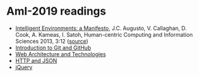 # AmI-2019 readings

* [Intelligent Environments: a Manifesto](R01-IntelligentEnvironments-Manifesto.pdf), J.C. Augusto, V. Callaghan, D. Cook, A. Kameas, I. Satoh, Human-centric Computing and Information Sciences
2013, 3:12 ([source](http://www.hcis-journal.com/content/3/1/12))
* [Introduction to Git and GitHub](R02-git-intro.pdf)
* [Web Architecture and Technologies](R03-web-architecture-tech.pdf)
* [HTTP and JSON](R04-http-json.pdf)
* [jQuery](R05-jquery.pdf)
